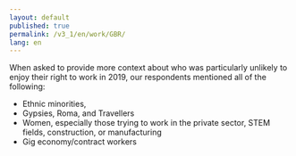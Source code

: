 ```yaml
---
layout: default
published: true
permalink: /v3_1/en/work/GBR/
lang: en
---
```

When asked to provide more context about who was particularly unlikely to enjoy their right to work in 2019, our respondents mentioned all of the following:

-	Ethnic minorities, 
-	Gypsies, Roma, and Travellers 
-	Women, especially those trying to work in the private sector, STEM fields, construction, or manufacturing
-	Gig economy/contract workers
